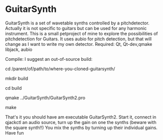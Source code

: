 # GuitarSynth
GuitarSynth is a set of wavetable synths controlled by a pitchdetector.
Actually it is not specific to guitars but can be used for any harmonic instrument.
This is a small petproject of mine to explore the possibilities of pitchdetection for Guitars.
It uses aubio for pitch detection, but that will change as I want to write my own detector.
Required:
Qt, Qt-dev,qmake
libjack, aubio

Compile:
I suggest an out-of-source build:

cd /parent/of/path/to/where-you-cloned-guitarsynth/

mkdir build

cd build

qmake ../GuitarSynth/GuitarSynth2.pro

make

That's it you should have am executable GuitarSynth2.
Start it, connect in qjackctl an audio source, turn up the gain on one the synths (beware with the square synth!!)
You mix the synths by turning up their individual gains.
Have fun

